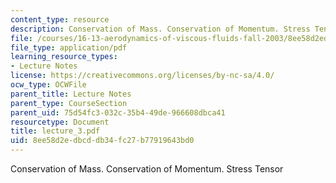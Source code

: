 ```yaml
---
content_type: resource
description: Conservation of Mass. Conservation of Momentum. Stress Tensor
file: /courses/16-13-aerodynamics-of-viscous-fluids-fall-2003/8ee58d2edbcddb34fc27b77919643bd0_lecture_3.pdf
file_type: application/pdf
learning_resource_types:
- Lecture Notes
license: https://creativecommons.org/licenses/by-nc-sa/4.0/
ocw_type: OCWFile
parent_title: Lecture Notes
parent_type: CourseSection
parent_uid: 75d54fc3-032c-35b4-49de-966608dbca41
resourcetype: Document
title: lecture_3.pdf
uid: 8ee58d2e-dbcd-db34-fc27-b77919643bd0
---
```

Conservation of Mass. Conservation of Momentum. Stress Tensor